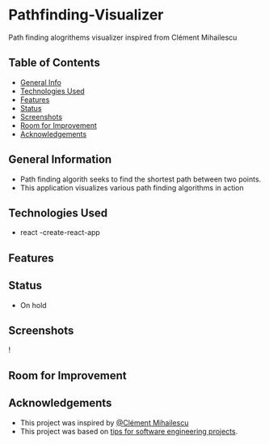 # Pathfinding-Visualizer
Path finding alogrithems visualizer inspired from Clément Mihailescu

## Table of Contents
* [General Info](#general-information)
* [Technologies Used](#technologies-used)
* [Features](#features)
* [Status](#status)
* [Screenshots](#screenshots)
* [Room for Improvement](#room-for-improvement)
* [Acknowledgements](#acknowledgements)


## General Information
- Path finding algorith seeks to find the shortest path between two points.
- This application visualizes various path finding algorithms in action


## Technologies Used
- react -create-react-app

## Features

## Status
- On hold

## Screenshots
!

## Room for Improvement


## Acknowledgements
- This project was inspired by [@Clément Mihailescu](https://www.youtube.com/channel/UCaO6VoaYJv4kS-TQO_M-N_g)
- This project was based on [tips for software engineering projects](https://www.youtube.com/watch?v=n4t_-NjY_Sg).
